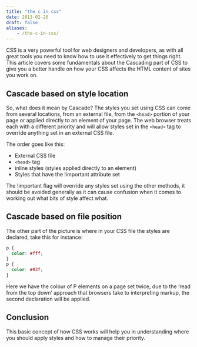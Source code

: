 ```yaml
---
title: "the c in css"
date: 2013-02-26
draft: false
aliases:
    - /the-c-in-css/
---
```


CSS is a very powerful tool for web designers and developers, as with all great
tools you need to know how to use it effectively to get things right. This
article covers some fundamentals about the Cascading part of CSS to give you a
better handle on how your CSS affects the HTML content of sites you work on.

## Cascade based on style location
So, what does it mean by Cascade? The styles you set using CSS can come from
several locations, from an external file, from the `<head>` portion of your page
or applied directly to an element of your page. The web browser treats each with
a different priority and will allow styles set in the `<head>` tag to override
anything set in an external CSS file.

The order goes like this:

 * External CSS file
 * `<head>` tag
 * inline styles (styles applied directly to an element)
 * Styles that have the !important attribute set

The !important flag will override any styles set using the other methods, it
should be avoided generally as it can cause confusion when it comes to working
out what bits of style affect what.

## Cascade based on file position
The other part of the picture is where in your CSS file the styles are declared,
take this for instance:

```css
p {
  color: #fff; 
}
p {
  color: #03f;
}
```

Here we have the colour of P elements on a page set twice, due to the ‘read from
the top down’ approach that browsers take to interpreting markup, the second
declaration will be applied.

## Conclusion
This basic concept of how CSS works will help you in understanding where you
should apply styles and how to manage their priority.
